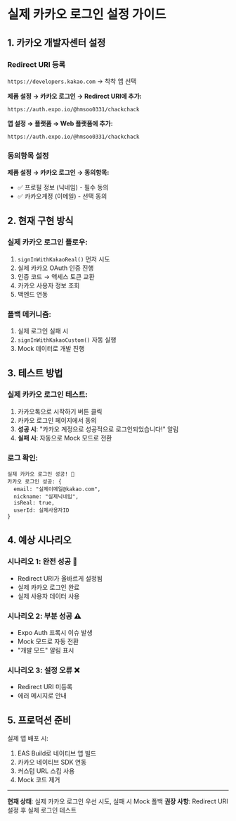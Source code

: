 # 실제 카카오 로그인 설정 가이드

## 1. 카카오 개발자센터 설정

### Redirect URI 등록
`https://developers.kakao.com` → 착착 앱 선택

**제품 설정 → 카카오 로그인 → Redirect URI에 추가:**
```
https://auth.expo.io/@hmsoo0331/chackchack
```

**앱 설정 → 플랫폼 → Web 플랫폼에 추가:**
```
https://auth.expo.io/@hmsoo0331/chackchack
```

### 동의항목 설정
**제품 설정 → 카카오 로그인 → 동의항목:**
- ✅ 프로필 정보 (닉네임) - 필수 동의
- ✅ 카카오계정 (이메일) - 선택 동의

## 2. 현재 구현 방식

### 실제 카카오 로그인 플로우:
1. `signInWithKakaoReal()` 먼저 시도
2. 실제 카카오 OAuth 인증 진행
3. 인증 코드 → 액세스 토큰 교환
4. 카카오 사용자 정보 조회
5. 백엔드 연동

### 폴백 메커니즘:
1. 실제 로그인 실패 시
2. `signInWithKakaoCustom()` 자동 실행
3. Mock 데이터로 개발 진행

## 3. 테스트 방법

### 실제 카카오 로그인 테스트:
1. 카카오톡으로 시작하기 버튼 클릭
2. 카카오 로그인 페이지에서 동의
3. **성공 시**: "카카오 계정으로 성공적으로 로그인되었습니다!" 알림
4. **실패 시**: 자동으로 Mock 모드로 전환

### 로그 확인:
```
실제 카카오 로그인 성공! 🎉
카카오 로그인 성공: {
  email: "실제이메일@kakao.com",
  nickname: "실제닉네임",
  isReal: true,
  userId: 실제사용자ID
}
```

## 4. 예상 시나리오

### 시나리오 1: 완전 성공 🎉
- Redirect URI가 올바르게 설정됨
- 실제 카카오 로그인 완료
- 실제 사용자 데이터 사용

### 시나리오 2: 부분 성공 ⚠️
- Expo Auth 프록시 이슈 발생
- Mock 모드로 자동 전환
- "개발 모드" 알림 표시

### 시나리오 3: 설정 오류 ❌
- Redirect URI 미등록
- 에러 메시지로 안내

## 5. 프로덕션 준비

실제 앱 배포 시:
1. EAS Build로 네이티브 앱 빌드
2. 카카오 네이티브 SDK 연동
3. 커스텀 URL 스킴 사용
4. Mock 코드 제거

---

**현재 상태**: 실제 카카오 로그인 우선 시도, 실패 시 Mock 폴백
**권장 사항**: Redirect URI 설정 후 실제 로그인 테스트